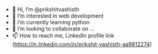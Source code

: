 - 👋 Hi, I’m @prikshitvashisth   
- 👀 I’m interested in web development        
- 🌱 I’m currently learning python      
- 💞️ I’m looking to collaborate on ... 
- 📫 How to reach me, LinkedIn profile link (https://in.linkedin.com/in/prikshit-vashisth-aa9812274) 

 
<!---
prikshitvashisth/prikshitvashisth is a ✨ special ✨ repository because its `README.md` (this file) appears on your GitHub profile.
You can click the Preview link to take a look at your changes.
--->
